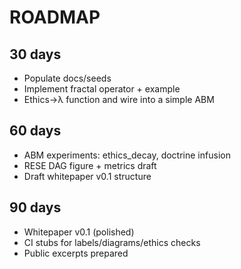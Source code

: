 # ROADMAP

## 30 days
- Populate docs/seeds
- Implement fractal operator + example
- Ethics→λ function and wire into a simple ABM

## 60 days
- ABM experiments: ethics_decay, doctrine infusion
- RESE DAG figure + metrics draft
- Draft whitepaper v0.1 structure

## 90 days
- Whitepaper v0.1 (polished)
- CI stubs for labels/diagrams/ethics checks
- Public excerpts prepared


